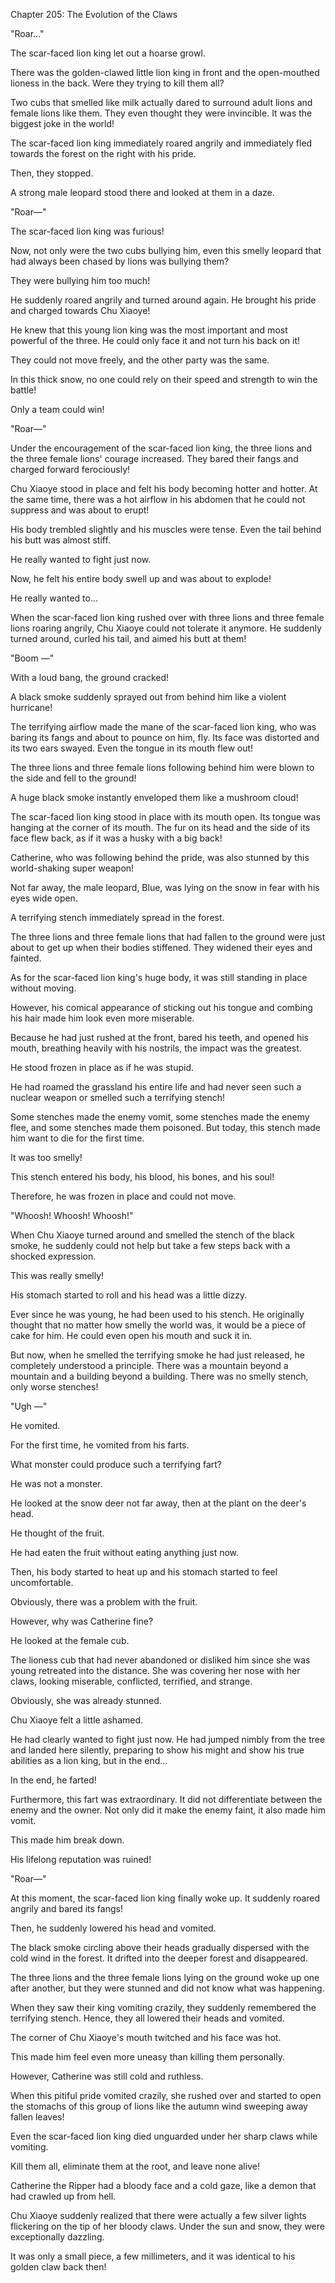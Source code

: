 Chapter 205: The Evolution of the Claws

"Roar…"

The scar-faced lion king let out a hoarse growl.

There was the golden-clawed little lion king in front and the open-mouthed lioness in the back. Were they trying to kill them all?

Two cubs that smelled like milk actually dared to surround adult lions and female lions like them. They even thought they were invincible. It was the biggest joke in the world\!

The scar-faced lion king immediately roared angrily and immediately fled towards the forest on the right with his pride.

Then, they stopped.

A strong male leopard stood there and looked at them in a daze.

"Roar—"

The scar-faced lion king was furious\!

Now, not only were the two cubs bullying him, even this smelly leopard that had always been chased by lions was bullying them?

They were bullying him too much\!

He suddenly roared angrily and turned around again. He brought his pride and charged towards Chu Xiaoye\!

He knew that this young lion king was the most important and most powerful of the three. He could only face it and not turn his back on it\!

They could not move freely, and the other party was the same.

In this thick snow, no one could rely on their speed and strength to win the battle\!

Only a team could win\!

"Roar—"

Under the encouragement of the scar-faced lion king, the three lions and the three female lions' courage increased. They bared their fangs and charged forward ferociously\!

Chu Xiaoye stood in place and felt his body becoming hotter and hotter. At the same time, there was a hot airflow in his abdomen that he could not suppress and was about to erupt\!

His body trembled slightly and his muscles were tense. Even the tail behind his butt was almost stiff.

He really wanted to fight just now.

Now, he felt his entire body swell up and was about to explode\!

He really wanted to…

When the scar-faced lion king rushed over with three lions and three female lions roaring angrily, Chu Xiaoye could not tolerate it anymore. He suddenly turned around, curled his tail, and aimed his butt at them\!

"Boom —"

With a loud bang, the ground cracked\!

A black smoke suddenly sprayed out from behind him like a violent hurricane\!

The terrifying airflow made the mane of the scar-faced lion king, who was baring its fangs and about to pounce on him, fly. Its face was distorted and its two ears swayed. Even the tongue in its mouth flew out\!

The three lions and three female lions following behind him were blown to the side and fell to the ground\!

A huge black smoke instantly enveloped them like a mushroom cloud\!

The scar-faced lion king stood in place with its mouth open. Its tongue was hanging at the corner of its mouth. The fur on its head and the side of its face flew back, as if it was a husky with a big back\!

Catherine, who was following behind the pride, was also stunned by this world-shaking super weapon\!

Not far away, the male leopard, Blue, was lying on the snow in fear with his eyes wide open.

A terrifying stench immediately spread in the forest.

The three lions and three female lions that had fallen to the ground were just about to get up when their bodies stiffened. They widened their eyes and fainted.

As for the scar-faced lion king's huge body, it was still standing in place without moving.

However, his comical appearance of sticking out his tongue and combing his hair made him look even more miserable.

Because he had just rushed at the front, bared his teeth, and opened his mouth, breathing heavily with his nostrils, the impact was the greatest.

He stood frozen in place as if he was stupid.

He had roamed the grassland his entire life and had never seen such a nuclear weapon or smelled such a terrifying stench\!

Some stenches made the enemy vomit, some stenches made the enemy flee, and some stenches made them poisoned. But today, this stench made him want to die for the first time.

It was too smelly\!

This stench entered his body, his blood, his bones, and his soul\!

Therefore, he was frozen in place and could not move.

"Whoosh\! Whoosh\! Whoosh\!"

When Chu Xiaoye turned around and smelled the stench of the black smoke, he suddenly could not help but take a few steps back with a shocked expression.

This was really smelly\!

His stomach started to roll and his head was a little dizzy.

Ever since he was young, he had been used to his stench. He originally thought that no matter how smelly the world was, it would be a piece of cake for him. He could even open his mouth and suck it in.

But now, when he smelled the terrifying smoke he had just released, he completely understood a principle. There was a mountain beyond a mountain and a building beyond a building. There was no smelly stench, only worse stenches\!

"Ugh —"

He vomited.

For the first time, he vomited from his farts.

What monster could produce such a terrifying fart?

He was not a monster.

He looked at the snow deer not far away, then at the plant on the deer's head.

He thought of the fruit.

He had eaten the fruit without eating anything just now.

Then, his body started to heat up and his stomach started to feel uncomfortable.

Obviously, there was a problem with the fruit.

However, why was Catherine fine?

He looked at the female cub.

The lioness cub that had never abandoned or disliked him since she was young retreated into the distance. She was covering her nose with her claws, looking miserable, conflicted, terrified, and strange.

Obviously, she was already stunned.

Chu Xiaoye felt a little ashamed.

He had clearly wanted to fight just now. He had jumped nimbly from the tree and landed here silently, preparing to show his might and show his true abilities as a lion king, but in the end…

In the end, he farted\!

Furthermore, this fart was extraordinary. It did not differentiate between the enemy and the owner. Not only did it make the enemy faint, it also made him vomit.

This made him break down.

His lifelong reputation was ruined\!

"Roar—"

At this moment, the scar-faced lion king finally woke up. It suddenly roared angrily and bared its fangs\!

Then, he suddenly lowered his head and vomited.

The black smoke circling above their heads gradually dispersed with the cold wind in the forest. It drifted into the deeper forest and disappeared.

The three lions and the three female lions lying on the ground woke up one after another, but they were stunned and did not know what was happening.

When they saw their king vomiting crazily, they suddenly remembered the terrifying stench. Hence, they all lowered their heads and vomited.

The corner of Chu Xiaoye's mouth twitched and his face was hot.

This made him feel even more uneasy than killing them personally.

However, Catherine was still cold and ruthless.

When this pitiful pride vomited crazily, she rushed over and started to open the stomachs of this group of lions like the autumn wind sweeping away fallen leaves\!

Even the scar-faced lion king died unguarded under her sharp claws while vomiting.

Kill them all, eliminate them at the root, and leave none alive\!

Catherine the Ripper had a bloody face and a cold gaze, like a demon that had crawled up from hell.

Chu Xiaoye suddenly realized that there were actually a few silver lights flickering on the tip of her bloody claws. Under the sun and snow, they were exceptionally dazzling.

It was only a small piece, a few millimeters, and it was identical to his golden claw back then\!